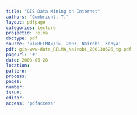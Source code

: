 ```yaml
---
title: "GIS Data Mining on Internet"
authors: "Gumbricht, T."
layout: pdfpage
categories: lecture
projectid: relma
doctype: pdf
source: '<i>RELMA</i>, 2003, Nairobi, Kenya'
pdf: gis-www-data_RELMA_Nairobi_200130526_tg.pdf
pageurl: '#'
date: 2003-05-28
location:
pattern:
process:
pages:
number:
issue:
editor:
access: 'pdfaccess'
---
```

